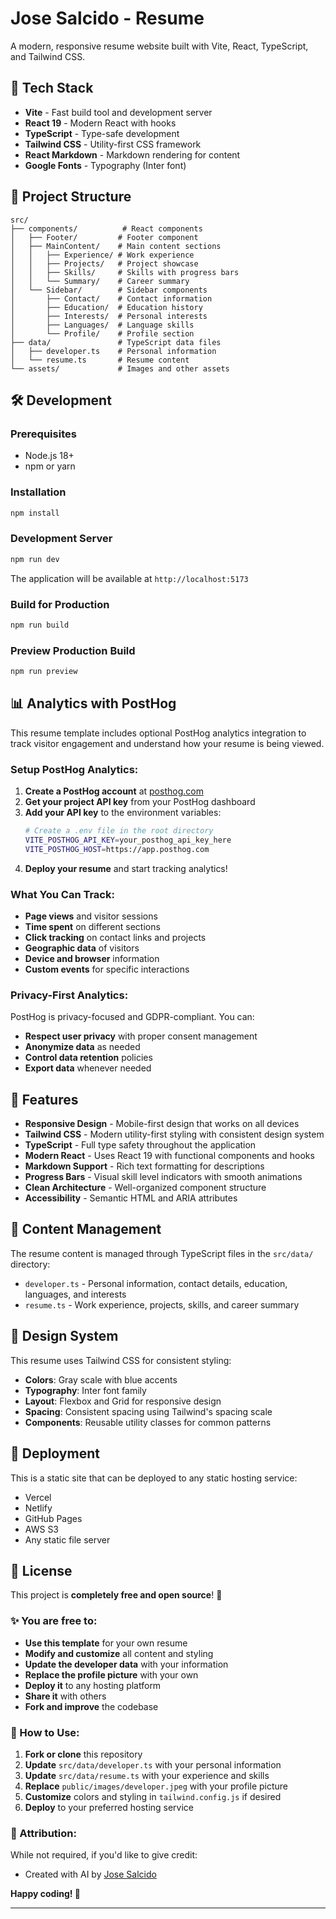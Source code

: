 # Jose Salcido - Resume

A modern, responsive resume website built with Vite, React, TypeScript, and Tailwind CSS.

## 🚀 Tech Stack

- **Vite** - Fast build tool and development server
- **React 19** - Modern React with hooks
- **TypeScript** - Type-safe development
- **Tailwind CSS** - Utility-first CSS framework
- **React Markdown** - Markdown rendering for content
- **Google Fonts** - Typography (Inter font)

## 📁 Project Structure

```
src/
├── components/          # React components
│   ├── Footer/         # Footer component
│   ├── MainContent/    # Main content sections
│   │   ├── Experience/ # Work experience
│   │   ├── Projects/   # Project showcase
│   │   ├── Skills/     # Skills with progress bars
│   │   └── Summary/    # Career summary
│   └── Sidebar/        # Sidebar components
│       ├── Contact/    # Contact information
│       ├── Education/  # Education history
│       ├── Interests/  # Personal interests
│       ├── Languages/  # Language skills
│       └── Profile/    # Profile section
├── data/               # TypeScript data files
│   ├── developer.ts    # Personal information
│   └── resume.ts       # Resume content
└── assets/             # Images and other assets
```

## 🛠️ Development

### Prerequisites

- Node.js 18+ 
- npm or yarn

### Installation

```bash
npm install
```

### Development Server

```bash
npm run dev
```

The application will be available at `http://localhost:5173`

### Build for Production

```bash
npm run build
```

### Preview Production Build

```bash
npm run preview
```

## 📊 Analytics with PostHog

This resume template includes optional PostHog analytics integration to track visitor engagement and understand how your resume is being viewed.

### Setup PostHog Analytics:

1. **Create a PostHog account** at [posthog.com](https://posthog.com)
2. **Get your project API key** from your PostHog dashboard
3. **Add your API key** to the environment variables:
   ```bash
   # Create a .env file in the root directory
   VITE_POSTHOG_API_KEY=your_posthog_api_key_here
   VITE_POSTHOG_HOST=https://app.posthog.com
   ```
4. **Deploy your resume** and start tracking analytics!

### What You Can Track:

- **Page views** and visitor sessions
- **Time spent** on different sections
- **Click tracking** on contact links and projects
- **Geographic data** of visitors
- **Device and browser** information
- **Custom events** for specific interactions

### Privacy-First Analytics:

PostHog is privacy-focused and GDPR-compliant. You can:
- **Respect user privacy** with proper consent management
- **Anonymize data** as needed
- **Control data retention** policies
- **Export data** whenever needed

## 🎨 Features

- **Responsive Design** - Mobile-first design that works on all devices
- **Tailwind CSS** - Modern utility-first styling with consistent design system
- **TypeScript** - Full type safety throughout the application
- **Modern React** - Uses React 19 with functional components and hooks
- **Markdown Support** - Rich text formatting for descriptions
- **Progress Bars** - Visual skill level indicators with smooth animations
- **Clean Architecture** - Well-organized component structure
- **Accessibility** - Semantic HTML and ARIA attributes

## 📝 Content Management

The resume content is managed through TypeScript files in the `src/data/` directory:

- `developer.ts` - Personal information, contact details, education, languages, and interests
- `resume.ts` - Work experience, projects, skills, and career summary

## 🎨 Design System

This resume uses Tailwind CSS for consistent styling:

- **Colors**: Gray scale with blue accents
- **Typography**: Inter font family
- **Layout**: Flexbox and Grid for responsive design
- **Spacing**: Consistent spacing using Tailwind's spacing scale
- **Components**: Reusable utility classes for common patterns

## 🚀 Deployment

This is a static site that can be deployed to any static hosting service:

- Vercel
- Netlify
- GitHub Pages
- AWS S3
- Any static file server

## 📄 License

This project is **completely free and open source**! 🎉

### ✨ You are free to:

- **Use this template** for your own resume
- **Modify and customize** all content and styling
- **Update the developer data** with your information
- **Replace the profile picture** with your own
- **Deploy it** to any hosting platform
- **Share it** with others
- **Fork and improve** the codebase

### 🎯 How to Use:

1. **Fork or clone** this repository
2. **Update** `src/data/developer.ts` with your personal information
3. **Update** `src/data/resume.ts` with your experience and skills
4. **Replace** `public/images/developer.jpeg` with your profile picture
5. **Customize** colors and styling in `tailwind.config.js` if desired
6. **Deploy** to your preferred hosting service

### 📝 Attribution:

While not required, if you'd like to give credit:
- Created with AI by [Jose Salcido](https://jmsalcido.dev)

**Happy coding! 🚀**

---
